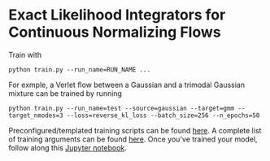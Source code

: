 # Exact Likelihood Integrators for Continuous Normalizing Flows
Train with
```
python train.py --run_name=RUN_NAME ...
```
For exmple, a Verlet flow between a Gaussian and a trimodal Gaussian mixture can be trained by running 
```
python train.py --run_name=test --source=gaussian --target=gmm --target_nmodes=3 --loss=reverse_kl_loss --batch_size=256 --n_epochs=50
```
Preconfigured/templated training scripts can be found [here](https://github.com/eje24/verlet-flows/tree/main/scripts). A complete list of training arguments can be found [here](https://github.com/eje24/verlet-flows/blob/main/utils/parsing.py). Once you've trained your model, follow along this [Jupyter notebook](https://github.com/eje24/verlet-flows/blob/main/notebooks/visualization.ipynb).

